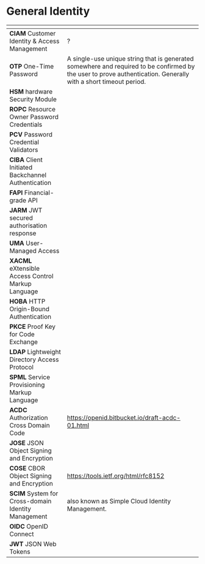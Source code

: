 # General Identity

<table>
  <thead>
    <tr>
      <th style="text-align:left"></th>
      <th style="text-align:left"></th>
    </tr>
  </thead>
  <tbody>
    <tr>
      <td style="text-align:left"><b>CIAM</b> Customer Identity &amp; Access Management</td>
      <td style="text-align:left">?</td>
    </tr>
    <tr>
      <td style="text-align:left"><b>OTP</b> One-Time Password</td>
      <td style="text-align:left">A single-use unique string that is generated somewhere and required to
        be confirmed by the user to prove authentication. Generally with a short
        timeout period.</td>
    </tr>
    <tr>
      <td style="text-align:left"><b>HSM</b> hardware Security Module</td>
      <td style="text-align:left"></td>
    </tr>
    <tr>
      <td style="text-align:left"><b>ROPC</b> Resource Owner Password Credentials</td>
      <td style="text-align:left"></td>
    </tr>
    <tr>
      <td style="text-align:left"><b>PCV</b> Password Credential Validators</td>
      <td style="text-align:left"></td>
    </tr>
    <tr>
      <td style="text-align:left"><b>CIBA</b> Client Initiated Backchannel Authentication</td>
      <td style="text-align:left"></td>
    </tr>
    <tr>
      <td style="text-align:left"><b>FAPI</b> Financial-grade API</td>
      <td style="text-align:left"></td>
    </tr>
    <tr>
      <td style="text-align:left"><b>JARM</b> JWT secured authorisation response</td>
      <td style="text-align:left"></td>
    </tr>
    <tr>
      <td style="text-align:left"><b>UMA</b> User-Managed Access</td>
      <td style="text-align:left"></td>
    </tr>
    <tr>
      <td style="text-align:left"><b>XACML</b> eXtensible Access Control Markup Language</td>
      <td style="text-align:left"></td>
    </tr>
    <tr>
      <td style="text-align:left"><b>HOBA</b> HTTP Origin-Bound Authentication</td>
      <td style="text-align:left"></td>
    </tr>
    <tr>
      <td style="text-align:left"><b>PKCE</b> Proof Key for Code Exchange</td>
      <td style="text-align:left"></td>
    </tr>
    <tr>
      <td style="text-align:left"><b>LDAP</b> Lightweight Directory Access Protocol</td>
      <td style="text-align:left"></td>
    </tr>
    <tr>
      <td style="text-align:left"><b>SPML</b> Service Provisioning Markup Language</td>
      <td style="text-align:left"></td>
    </tr>
    <tr>
      <td style="text-align:left"><b>ACDC</b> Authorization Cross Domain Code</td>
      <td style="text-align:left"><a href="https://openid.bitbucket.io/draft-acdc-01.html">https://openid.bitbucket.io/draft-acdc-01.html</a>
      </td>
    </tr>
    <tr>
      <td style="text-align:left"><b>JOSE</b> JSON Object Signing and Encryption</td>
      <td style="text-align:left"></td>
    </tr>
    <tr>
      <td style="text-align:left"><b>COSE</b> CBOR Object Signing and Encryption</td>
      <td style="text-align:left"><a href="https://tools.ietf.org/html/rfc8152">https://tools.ietf.org/html/rfc8152</a>
      </td>
    </tr>
    <tr>
      <td style="text-align:left"><b>SCIM</b> System for Cross-domain Identity Management</td>
      <td style="text-align:left">
        <p>also known as Simple Cloud Identity Management.</p>
        <p></p>
      </td>
    </tr>
    <tr>
      <td style="text-align:left"><b>OIDC</b> OpenID Connect</td>
      <td style="text-align:left"></td>
    </tr>
    <tr>
      <td style="text-align:left"><b>JWT</b> JSON Web Tokens</td>
      <td style="text-align:left"></td>
    </tr>
  </tbody>
</table>




